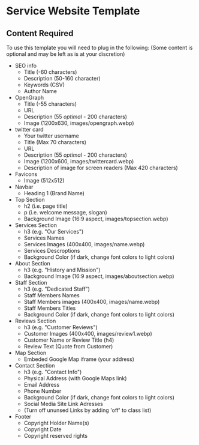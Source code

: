 # Service Website Template

## Content Required

To use this template you will need to plug in the following:
(Some content is optional and may be left as is at your discretion)
* SEO info
  * Title (-60 characters)
  * Description (50-160 character)
  * Keywords (CSV)
  * Author Name
* OpenGraph
  * Title (-55 characters)
  * URL
  * Description (55 *optimal* - 200 characters)
  * Image (1200x630, images/opengraph.webp)
* twitter card
  * Your twitter username
  * Title (Max 70 characters)
  * URL
  * Description (55 *optimal* - 200 characters)
  * Image (1200x600, images/twittercard.webp)
  * Description of image for screen readers (Max 420 characters)
* Favicons
  * Image (512x512)
* Navbar
  * Heading 1 (Brand Name)
* Top Section
  * h2 (i.e. page title)
  * p (i.e. welcome message, slogan)
  * Background Image (16:9 aspect, images/topsection.webp)
* Services Section
  * h3 (e.g. "Our Services")
  * Services Names
  * Services Images (400x400, images/name.webp)
  * Services Descroptions
  * Background Color (if dark, change font colors to light colors)
* About Section
  * h3 (e.g. "History and Mission")
  * Background Image (16:9 aspect, images/aboutsection.webp)
* Staff Section
  * h3 (e.g. "Dedicated Staff")
  * Staff Members Names
  * Staff Members images (400x400, images/name.webp)
  * Staff Members Titles
  * Background Color (if dark, change font colors to light colors)
* Reviews Section
  * h3 (e.g. "Customer Reviews")
  * Customer Images (400x400, images/review1.webp)
  * Customer Name or Review Title (h4)
  * Review Text (Quote from Customer)
* Map Section
  * Embeded Google Map iframe (your address)
* Contact Section
  * h3 (e.g. "Contact Info")
  * Physical Address (with Google Maps link)
  * Email Address
  * Phone Number
  * Background Color (if dark, change font colors to light colors)
  * Social Media Site Link Adresses
  * (Turn off ununsed Links by adding 'off' to class list)
* Footer
  * Copyright Holder Name(s)
  * Copyright Date
  * Copyright reserved rights
